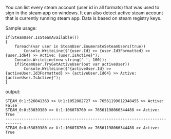 You can list every steam account (user id in all formats) that was used to sign in the steam app on windows.
It can also detect active steam account that is currently running steam app.
Data is based on steam registry keys.

Sample usage:

    if(SteamUser.IsSteamAvailable())
    {
        foreach(var user in SteamUser.EnumerateSeteamUsers(true))
            Console.WriteLine($"{user.Id} >> {user.Id3Formatted} >> {user.Id64} >> Active: {user.IsActive}");
        Console.WriteLine(new string('-', 100));
        if(SteamUser.TryGetActiveUser(out var activeUser))
            Console.WriteLine($"{activeUser.Id} >> {activeUser.Id3Formatted} >> {activeUser.Id64} >> Active: {activeUser.IsActive}");
    }

output:

    STEAM_0:1:526041363 >> U:1:1052082727 >> 76561199012348455 >> Active: False
    STEAM_0:0:53039380 >> U:1:106078760 >> 76561198066344488 >> Active: True
    -----------------------------------------------------------------------------
    STEAM_0:0:53039380 >> U:1:106078760 >> 76561198066344488 >> Active: True
    

